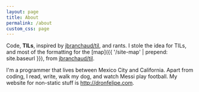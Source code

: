 ```yaml
---
layout: page
title: About
permalink: /about
custom_css: page
---
```


Code, __TILs__, inspired by [jbranchaud/til](https://github.com/jbranchaud/til), and rants. I stole the idea for TILs, and most of the formatting for the [map]({{ '/site-map' | prepend: site.baseurl }}), from [jbranchaud/til](https://github.com/jbranchaud/til).

I'm a programmer that lives between Mexico City and California. Apart from coding, I read, write, walk my dog, and watch Messi play football. My website for non-static stuff is <http://dronfelipe.com>.
